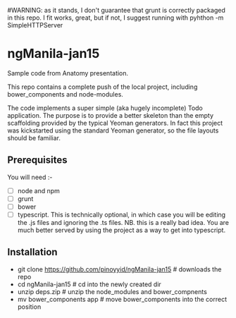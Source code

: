 #WARNING: as it stands, I don't guarantee that grunt is correctly packaged in this repo. I fit works, great, but if not, I suggest running with pyhthon -m SimpleHTTPServer 

# ngManila-jan15
Sample code from Anatomy presentation.

This repo contains a complete push of the local project, including bower_components and node-modules. 

The code implements a super simple (aka hugely incomplete) Todo application. 
The purpose is to provide a better skeleton than the empty scaffolding provided by the typical Yeoman generators. 
In fact this project was kickstarted using the standard Yeoman generator, so the file layouts should be familiar.

## Prerequisites
You will need :-
- [ ] node and npm
- [ ] grunt
- [ ] bower
- [ ] typescript. This is technically optional, in which case you will be editing the .js files and ignoring the .ts files. NB. this is a really bad idea. You are much better served by using the project as a way to get into typescript.

## Installation
 - git clone https://github.com/pinoyyid/ngManila-jan15    # downloads the repo
 - cd ngManila-jan15                                       # cd into the newly created dir
 - unzip deps.zip                                          # unzip the node_modules and bower_compnents
 - mv bower_components app                                 # move bower_components into the correct position
 
